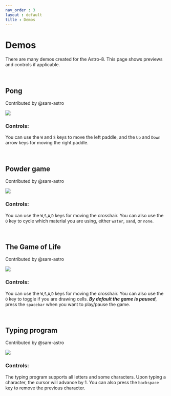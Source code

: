 ```yaml
---
nav_order : 3
layout : default
title : Demos
---
```


# Demos

There are many demos created for the Astro-8. This page shows previews and controls if applicable.

<br>

## Pong

Contributed by @sam-astro

<img src="https://raw.githubusercontent.com/sam-astro/Astro8-Computer/blob/main/images/pong.gif"/>

### Controls:
You can use the `W` and `S` keys to move the left paddle, and the `Up` and `Down` arrow keys for moving the right paddle.

<br>

## Powder game

Contributed by @sam-astro

<img src="https://raw.githubusercontent.com/sam-astro/Astro8-Computer/blob/main/images/sand.gif"/>

### Controls:
You can use the `W`,`S`,`A`,`D` keys for moving the crosshair. You can also use the `O` key to cycle which material you are using, either `water`, `sand`, or `none`.

<br>

## The Game of Life

Contributed by @sam-astro

<img src="https://raw.githubusercontent.com/sam-astro/Astro8-Computer/blob/main/images/gameoflife.gif"/>

### Controls:
You can use the `W`,`S`,`A`,`D` keys for moving the crosshair. You can also use the `O` key to toggle if you are drawing cells. ***By default the game is paused***, press the `spacebar` when you want to play/pause the game.

<br>

## Typing program

Contributed by @sam-astro

<img src="https://raw.githubusercontent.com/sam-astro/Astro8-Computer/blob/main/images/typing.gif"/>

### Controls:
The typing program supports all letters and some characters. Upon typing a character, the cursor will advance by 1. You can also press the `backspace` key to remove the previous character.

<br>

